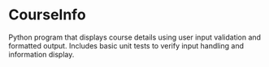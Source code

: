 # CourseInfo
Python program that displays course details using user input validation and formatted output. Includes basic unit tests to verify input handling and information display. 
